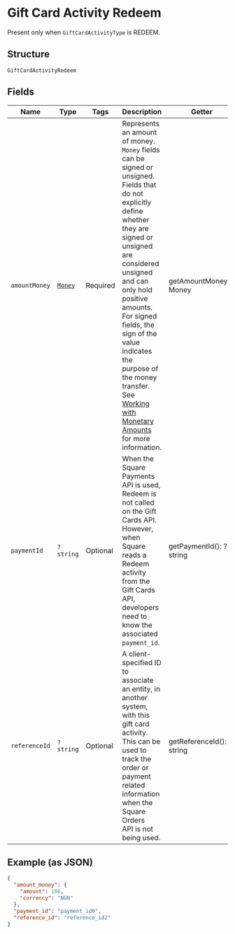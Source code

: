 
# Gift Card Activity Redeem

Present only when `GiftCardActivityType` is REDEEM.

## Structure

`GiftCardActivityRedeem`

## Fields

| Name | Type | Tags | Description | Getter | Setter |
|  --- | --- | --- | --- | --- | --- |
| `amountMoney` | [`Money`](/doc/models/money.md) | Required | Represents an amount of money. `Money` fields can be signed or unsigned.<br>Fields that do not explicitly define whether they are signed or unsigned are<br>considered unsigned and can only hold positive amounts. For signed fields, the<br>sign of the value indicates the purpose of the money transfer. See<br>[Working with Monetary Amounts](https://developer.squareup.com/docs/build-basics/working-with-monetary-amounts)<br>for more information. | getAmountMoney(): Money | setAmountMoney(Money amountMoney): void |
| `paymentId` | `?string` | Optional | When the Square Payments API is used, Redeem is not called on the Gift Cards API.<br>However, when Square reads a Redeem activity from the Gift Cards API, developers need to know the<br>associated `payment_id`. | getPaymentId(): ?string | setPaymentId(?string paymentId): void |
| `referenceId` | `?string` | Optional | A client-specified ID to associate an entity, in another system, with this gift card<br>activity. This can be used to track the order or payment related information when the Square Orders<br>API is not being used. | getReferenceId(): ?string | setReferenceId(?string referenceId): void |

## Example (as JSON)

```json
{
  "amount_money": {
    "amount": 186,
    "currency": "NGN"
  },
  "payment_id": "payment_id0",
  "reference_id": "reference_id2"
}
```

